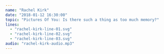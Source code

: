 ```yaml
---
name: "Rachel Kirk"
date: "2018-01-12 16:30:00"
topic: "Pictures Of You: Is there such a thing as too much memory?"
lines: 
  - "rachel-kirk-line-01.svg"
  - "rachel-kirk-line-02.svg"
  - "rachel-kirk-line-03.svg"
audio: "rachel-kirk-audio.mp3"
---
```

